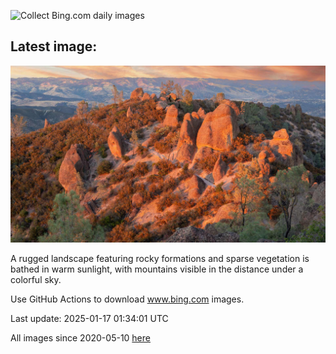 ![Collect Bing.com daily images](https://github.com/counter2015/bing-daily-images/workflows/Collect%20Bing.com%20daily%20images/badge.svg)
## Latest image:
![](images/PinnaclesPeaks.jpg)

A rugged landscape featuring rocky formations and sparse vegetation is bathed in warm sunlight, with mountains visible in the distance under a colorful sky.

Use GitHub Actions to download www.bing.com images.

Last update: 2025-01-17 01:34:01 UTC

All images since 2020-05-10 [here](https://github.com/counter2015/bing-daily-images/tree/master/images)
